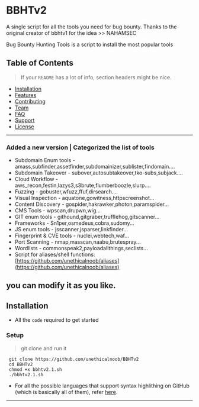 # BBHTv2
A single script for all the  tools you need for bug bounty. Thanks to the original creator of bbhtv1 for the idea >> NAHAMSEC 

Bug Bounty Hunting Tools is a script to install the most popular tools

## Table of Contents 

> If your `README` has a lot of info, section headers might be nice.

- [Installation](#installation)
- [Features](#features)
- [Contributing](#contributing)
- [Team](#team)
- [FAQ](#faq)
- [Support](#support)
- [License](#license)


---


### Added a new version | Categorized the list of tools

* Subdomain Enum tools - amass,subfinder,assetfinder,subdomainizer,sublister,findomain....
* Subdomain Takeover - subover,autosubtakeover,tko-subs,subjack....
* Cloud Workflow - aws_recon,festin,lazys3,s3brute,flumberboozle,slurp....
* Fuzzing - gobuster,wfuzz,ffuf,dirsearch....
* Visual Inspection - aquatone,gowitness,httpscreenshot...
* Content Discovery - gospider,hakrawker,photon,paramspider...
* CMS Tools - wpscan,drupwn,wig...
* GIT enum tools - githound,gitgraber,trufflehog,gitscanner...
* Frameworks - Sn1per,osmedeus,cobra,sudomy...
* JS enum tools - jsscanner,jsparser,linkfinder...
* Fingerprint & CVE tools - nuclei,webtech,waf...
* Port Scanning - nmap,masscan,naabu,brutespray...
* Wordlists - commonspeak2,payloadallthings,seclists...
* Script for aliases/shell functions: [https://github.com/unethicalnoob/aliases](https://github.com/unethicalnoob/aliases)

you can modify it as you like.
---

## Installation

- All the `code` required to get started

### Setup


> git clone and run it

``` 
 git clone https://github.com/unethicalnoob/BBHTv2 
 cd BBHTv2
 chmod +x bbhtv2.1.sh
 ./bbhtv2.1.sh
 ```

- For all the possible languages that support syntax highlithing on GitHub (which is basically all of them), refer <a href="https://github.com/github/linguist/blob/master/lib/linguist/languages.yml" target="_blank">here</a>.

---


